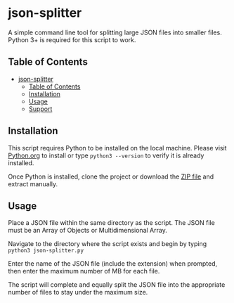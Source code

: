 # json-splitter
A simple command line tool for splitting large JSON files into smaller files. Python 3+ is required for this script to work.

## Table of Contents

- [json-splitter](#json-splitter)
  - [Table of Contents](#table-of-contents)
  - [Installation](#installation)
  - [Usage](#usage)
  - [Support](#support)

## Installation
This script requires Python to be installed on the local machine. Please visit [Python.org](https://www.python.org/) to install or type `python3 --version` to verify it is already installed.

Once Python is installed, clone the project or download the [ZIP file](https://github.com/jhsu98/json-splitter/archive/master.zip) and extract manually.

## Usage
Place a JSON file within the same directory as the script. The JSON file must be an Array of Objects or Multidimensional Array.

Navigate to the directory where the script exists and begin by typing `python3 json-splitter.py`

Enter the name of the JSON file (include the extension) when prompted, then enter the maximum number of MB for each file.

The script will complete and equally split the JSON file into the appropriate number of files to stay under the maximum size.
